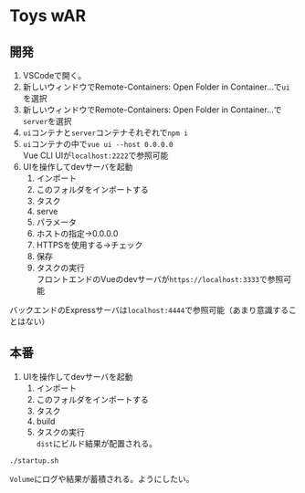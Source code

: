 # Toys wAR

## 開発

1. VSCodeで開く。
1. 新しいウィンドウでRemote-Containers: Open Folder in Container...で`ui`を選択
1. 新しいウィンドウでRemote-Containers: Open Folder in Container...で`server`を選択
1. `ui`コンテナと`server`コンテナそれぞれで`npm i`
1. `ui`コンテナの中で`vue ui --host 0.0.0.0`  
Vue CLI UIが`localhost:2222`で参照可能
1. UIを操作してdevサーバを起動  
    1. インポート
    1. このフォルダをインポートする
    1. タスク
    1. serve
    1. パラメータ
    1. ホストの指定→0.0.0.0
    1. HTTPSを使用する→チェック
    1. 保存
    1. タスクの実行  
フロントエンドのVueのdevサーバが`https://localhost:3333`で参照可能

バックエンドのExpressサーバは`localhost:4444`で参照可能（あまり意識することはない）


## 本番
1. UIを操作してdevサーバを起動  
    1. インポート
    1. このフォルダをインポートする
    1. タスク
    1. build
    1. タスクの実行  
    `dist`にビルド結果が配置される。
```
./startup.sh
```

`Volume`にログや結果が蓄積される。ようにしたい。
